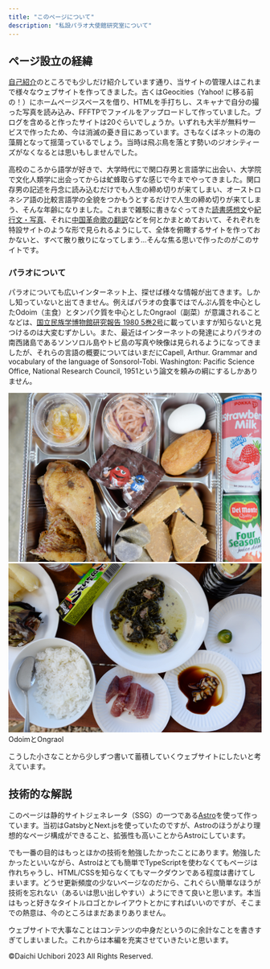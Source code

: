 ```yaml
---
title: "このページについて"
description: "私設パラオ大使館研究室について"
---
```

## ページ設立の経緯
[自己紹介](./introduction)のところでも少しだけ紹介しています通り、当サイトの管理人はこれまで様々なウェブサイトを作ってきました。古くはGeocities（Yahoo! に移る前の！）にホームページスペースを借り、HTMLを手打ちし、スキャナで自分の撮った写真を読み込み、FFFTPでファイルをアップロードして作っていました。ブログを含めると作ったサイトは20ぐらいでしょうか。いずれも大半が無料サービスで作ったため、今は消滅の憂き目にあっています。さもなくばネットの海の藻屑となって揺蕩っているでしょう。当時は飛ぶ鳥を落とす勢いのジオシティーズがなくなるとは思いもしませんでした。

高校のころから語学が好きで、大学時代にで関口存男と言語学に出会い、大学院で文化人類学に出会ってからは虻蜂取らずな感じで今までやってきました。関口存男の記述を丹念に読み込むだけでも人生の締め切りが来てしまい、オーストロネシア語の比較言語学の全貌をつかもうとするだけで人生の締め切りが来てしまう、そんな年齢になりました。これまで雑駁に書きなぐってきた[読書感想文](https://biblevi.net/)や[紀行文・写真](https://webkikou.net/)、それに[中国革命歌の翻訳](https://chinesesong.blog.jp/)などを何とかまとめておいて、それぞれを特設サイトのような形で見られるようにして、全体を俯瞰するサイトを作っておかないと、すべて散り散りになってしまう…そんな焦る思いで作ったのがこのサイトです。

### パラオについて

パラオについても広いインターネット上、探せば様々な情報が出てきます。しかし知っていないと出てきません。例えばパラオの食事ではでんぷん質を中心としたOdoim（主食）とタンパク質を中心としたOngraol（副菜）が意識されることなどは、[国立民族学博物館研究報告 1980 5巻2号](http://test-minpaku.com/research/activity/publication/periodical/bulletin/05_2)に載っていますが知らないと見つけるのは大変むずかしい。また、最近はインターネットの発達によりパラオの南西諸島であるソンソロル島やトビ島の写真や映像は見られるようになってきましたが、それらの言語の概要についてはいまだにCapell, Arthur. Grammar and vocabulary of the language of Sonsorol-Tobi. Washington: Pacific Science Office, National Research Council, 1951という論文を頼みの綱にするしかありません。

<img src="https://raw.githubusercontent.com/Daichi1983/research_interest_astro/main/src/content/docs/images/palau/s-1514.JPG">  
<img src="https://raw.githubusercontent.com/Daichi1983/research_interest_astro/main/src/content/docs/images/palau/s-1704.JPG">  
OdoimとOngraol  

こうした小さなことから少しずつ書いて蓄積していくウェブサイトにしたいと考えています。


## 技術的な解説
このページは静的サイトジェネレータ（SSG）の一つである[Astro](https://docs.astro.build/)を使って作っています。当初はGatsbyとNext.jsを使っていたのですが、Astroのほうがより理想的なページ構成ができること、拡張性も高いことからAstroにしています。

でも一番の目的はもっとほかの技術を勉強したかったことにあります。勉強したかったといいながら、Astroはとても簡単でTypeScriptを使わなくてもページは作れちゃうし、HTML/CSSを知らなくてもマークダウンである程度は書けてしまいます。どうせ更新頻度の少ないページなのだから、これぐらい簡単なほうが技術を忘れない（あるいは思い出しやすい）ようにできて良いと思います。本当はもっと好きなタイトルロゴとかレイアウトとかにすればいいのですが、そこまでの熱意は、今のところはまだあまりありません。

ウェブサイトで大事なことはコンテンツの中身だというのに余計なことを書きすぎてしまいました。これからは本編を充実させていきたいと思います。

©Daichi Uchibori 2023 All Rights Reserved.